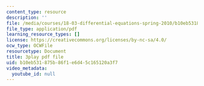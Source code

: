 ```yaml
---
content_type: resource
description: ''
file: /media/courses/18-03-differential-equations-spring-2010/b10eb531875b86f1e6d45c165120a3f7_heBvViSi9xQ.pdf
file_type: application/pdf
learning_resource_types: []
license: https://creativecommons.org/licenses/by-nc-sa/4.0/
ocw_type: OCWFile
resourcetype: Document
title: 3play pdf file
uid: b10eb531-875b-86f1-e6d4-5c165120a3f7
video_metadata:
  youtube_id: null
---
```

